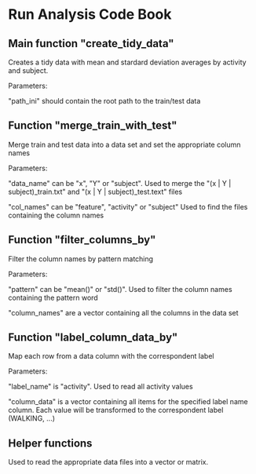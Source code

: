 Run Analysis Code Book
======================

Main function "create_tidy_data"
--------------------------------
Creates a tidy data with mean and stardard deviation averages by activity and subject.

Parameters:

"path_ini" should contain the root path to the train/test data

	
Function "merge_train_with_test"
--------------------------------
Merge train and test data into a data set and set the appropriate column names

Parameters:

"data_name" can be "x", "Y" or "subject". 
Used to merge the "(x | Y | subject)_train.txt" and "(x | Y | subject)_test.text" files
	
"col_names" can be "feature", "activity" or "subject"
Used to find the files containing the column names
	

Function "filter_columns_by"
--------------------------
Filter the column names by pattern matching

Parameters:

"pattern" can be "mean()" or "std()".
Used to filter the column names containing the pattern word
	
"column_names" are a vector containing all the columns in the data set

	
Function "label_column_data_by"
-----------------------------
Map each row from a data column with the correspondent label

Parameters:

"label_name" is "activity".
Used to read all activity values
	
"column_data" is a vector containing all items for the specified label name column.
Each value will be transformed to the correspondent label (WALKING, ...)
	
	
Helper functions
----------------
Used to read the appropriate data files into a vector or matrix.
